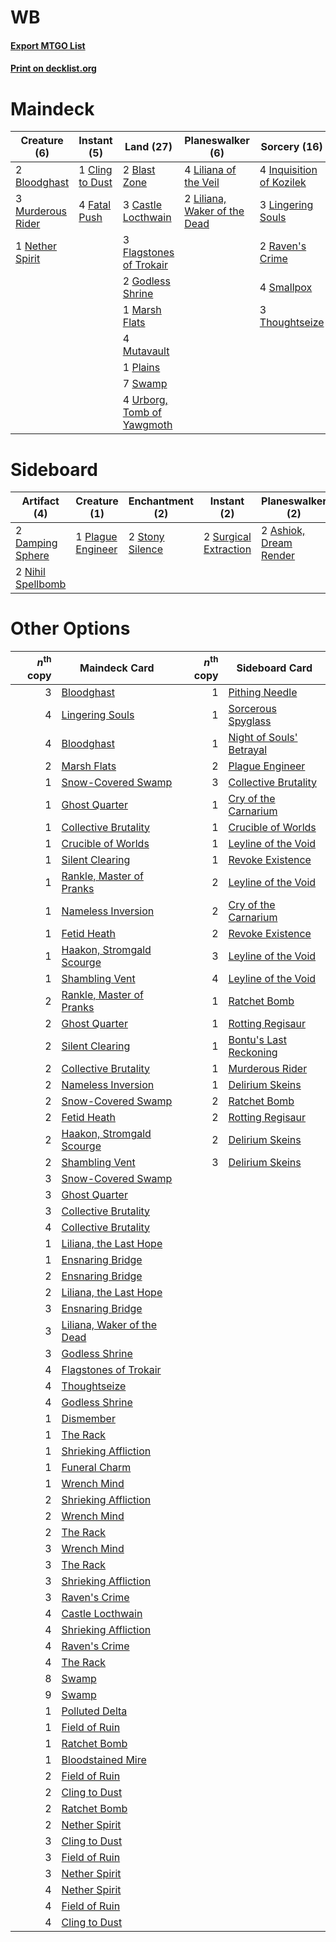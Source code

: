 # WB

#### [Export MTGO List](../collection/WB/WB.txt)
#### [Print on decklist.org](http://decklist.org/?deckmain=2%09Blast%20Zone%0A2%09Bloodghast%0A3%09Castle%20Locthwain%0A1%09Cling%20to%20Dust%0A4%09Fatal%20Push%0A3%09Flagstones%20of%20Trokair%0A2%09Godless%20Shrine%0A4%09Inquisition%20of%20Kozilek%0A4%09Liliana%20of%20the%20Veil%0A2%09Liliana,%20Waker%20of%20the%20Dead%0A3%09Lingering%20Souls%0A1%09Marsh%20Flats%0A3%09Murderous%20Rider%0A4%09Mutavault%0A1%09Nether%20Spirit%0A1%09Plains%0A2%09Raven's%20Crime%0A4%09Smallpox%0A7%09Swamp%0A3%09Thoughtseize%0A4%09Urborg,%20Tomb%20of%20Yawgmoth&deckside=2%09Ashiok,%20Dream%20Render%0A2%09Collective%20Brutality%0A2%09Damnation%0A2%09Damping%20Sphere%0A2%09Nihil%20Spellbomb%0A1%09Plague%20Engineer%0A2%09Stony%20Silence%0A2%09Surgical%20Extraction)
# Maindeck

|                                        Creature (6)                                        |                                       Instant (5)                                        |                                              Land (27)                                              |                                           Planeswalker (6)                                            |                                           Sorcery (16)                                            |
|--------------------------------------------------------------------------------------------|------------------------------------------------------------------------------------------|-----------------------------------------------------------------------------------------------------|-------------------------------------------------------------------------------------------------------|---------------------------------------------------------------------------------------------------|
|2 [Bloodghast](http://gatherer.wizards.com/Pages/Card/Details.aspx?multiverseid=438648)     |1 [Cling to Dust](http://gatherer.wizards.com/Pages/Card/Details.aspx?multiverseid=476338)|2 [Blast Zone](http://gatherer.wizards.com/Pages/Card/Details.aspx?multiverseid=461171)              |4 [Liliana of the Veil](http://gatherer.wizards.com/Pages/Card/Details.aspx?multiverseid=235597)       |4 [Inquisition of Kozilek](http://gatherer.wizards.com/Pages/Card/Details.aspx?multiverseid=416897)|
|3 [Murderous Rider](http://gatherer.wizards.com/Pages/Card/Details.aspx?multiverseid=473059)|4 [Fatal Push](http://gatherer.wizards.com/Pages/Card/Details.aspx?multiverseid=423724)   |3 [Castle Locthwain](http://gatherer.wizards.com/Pages/Card/Details.aspx?multiverseid=473203)        |2 [Liliana, Waker of the Dead](http://gatherer.wizards.com/Pages/Card/Details.aspx?multiverseid=485431)|3 [Lingering Souls](http://gatherer.wizards.com/Pages/Card/Details.aspx?multiverseid=368485)       |
|1 [Nether Spirit](http://gatherer.wizards.com/Pages/Card/Details.aspx?multiverseid=464047)  |                                                                                          |3 [Flagstones of Trokair](http://gatherer.wizards.com/Pages/Card/Details.aspx?multiverseid=116733)   |                                                                                                       |2 [Raven's Crime](http://gatherer.wizards.com/Pages/Card/Details.aspx?multiverseid=153487)         |
|                                                                                            |                                                                                          |2 [Godless Shrine](http://gatherer.wizards.com/Pages/Card/Details.aspx?multiverseid=405099)          |                                                                                                       |4 [Smallpox](http://gatherer.wizards.com/Pages/Card/Details.aspx?multiverseid=382367)              |
|                                                                                            |                                                                                          |1 [Marsh Flats](http://gatherer.wizards.com/Pages/Card/Details.aspx?multiverseid=405101)             |                                                                                                       |3 [Thoughtseize](http://gatherer.wizards.com/Pages/Card/Details.aspx?multiverseid=438676)          |
|                                                                                            |                                                                                          |4 [Mutavault](http://gatherer.wizards.com/Pages/Card/Details.aspx?multiverseid=370733)               |                                                                                                       |                                                                                                   |
|                                                                                            |                                                                                          |1 [Plains](http://gatherer.wizards.com/Pages/Card/Details.aspx?multiverseid=439856)                  |                                                                                                       |                                                                                                   |
|                                                                                            |                                                                                          |7 [Swamp](http://gatherer.wizards.com/Pages/Card/Details.aspx?multiverseid=439858)                   |                                                                                                       |                                                                                                   |
|                                                                                            |                                                                                          |4 [Urborg, Tomb of Yawgmoth](http://gatherer.wizards.com/Pages/Card/Details.aspx?multiverseid=383425)|                                                                                                       |                                                                                                   |


# Sideboard

|                                        Artifact (4)                                        |                                        Creature (1)                                        |                                     Enchantment (2)                                      |                                          Instant (2)                                           |                                        Planeswalker (2)                                         |                                           Sorcery (4)                                           |
|--------------------------------------------------------------------------------------------|--------------------------------------------------------------------------------------------|------------------------------------------------------------------------------------------|------------------------------------------------------------------------------------------------|-------------------------------------------------------------------------------------------------|-------------------------------------------------------------------------------------------------|
|2 [Damping Sphere](http://gatherer.wizards.com/Pages/Card/Details.aspx?multiverseid=443101) |1 [Plague Engineer](http://gatherer.wizards.com/Pages/Card/Details.aspx?multiverseid=464049)|2 [Stony Silence](http://gatherer.wizards.com/Pages/Card/Details.aspx?multiverseid=247425)|2 [Surgical Extraction](http://gatherer.wizards.com/Pages/Card/Details.aspx?multiverseid=397706)|2 [Ashiok, Dream Render](http://gatherer.wizards.com/Pages/Card/Details.aspx?multiverseid=461155)|2 [Collective Brutality](http://gatherer.wizards.com/Pages/Card/Details.aspx?multiverseid=414380)|
|2 [Nihil Spellbomb](http://gatherer.wizards.com/Pages/Card/Details.aspx?multiverseid=442215)|                                                                                            |                                                                                          |                                                                                                |                                                                                                 |2 [Damnation](http://gatherer.wizards.com/Pages/Card/Details.aspx?multiverseid=425888)           |


# Other Options

|*n*<sup>th</sup> copy|                                            Maindeck Card                                            |*n*<sup>th</sup> copy|                                          Sideboard Card                                          |
|--------------------:|-----------------------------------------------------------------------------------------------------|--------------------:|--------------------------------------------------------------------------------------------------|
|                    3|[Bloodghast](http://gatherer.wizards.com/Pages/Card/Details.aspx?multiverseid=438648)                |                    1|[Pithing Needle](http://gatherer.wizards.com/Pages/Card/Details.aspx?multiverseid=129526)         |
|                    4|[Lingering Souls](http://gatherer.wizards.com/Pages/Card/Details.aspx?multiverseid=368485)           |                    1|[Sorcerous Spyglass](http://gatherer.wizards.com/Pages/Card/Details.aspx?multiverseid=435407)     |
|                    4|[Bloodghast](http://gatherer.wizards.com/Pages/Card/Details.aspx?multiverseid=438648)                |                    1|[Night of Souls' Betrayal](http://gatherer.wizards.com/Pages/Card/Details.aspx?multiverseid=78991)|
|                    2|[Marsh Flats](http://gatherer.wizards.com/Pages/Card/Details.aspx?multiverseid=405101)               |                    2|[Plague Engineer](http://gatherer.wizards.com/Pages/Card/Details.aspx?multiverseid=464049)        |
|                    1|[Snow-Covered Swamp](http://gatherer.wizards.com/Pages/Card/Details.aspx?multiverseid=121256)        |                    3|[Collective Brutality](http://gatherer.wizards.com/Pages/Card/Details.aspx?multiverseid=414380)   |
|                    1|[Ghost Quarter](http://gatherer.wizards.com/Pages/Card/Details.aspx?multiverseid=389534)             |                    1|[Cry of the Carnarium](http://gatherer.wizards.com/Pages/Card/Details.aspx?multiverseid=457214)   |
|                    1|[Collective Brutality](http://gatherer.wizards.com/Pages/Card/Details.aspx?multiverseid=414380)      |                    1|[Crucible of Worlds](http://gatherer.wizards.com/Pages/Card/Details.aspx?multiverseid=129480)     |
|                    1|[Crucible of Worlds](http://gatherer.wizards.com/Pages/Card/Details.aspx?multiverseid=129480)        |                    1|[Leyline of the Void](http://gatherer.wizards.com/Pages/Card/Details.aspx?multiverseid=107682)    |
|                    1|[Silent Clearing](http://gatherer.wizards.com/Pages/Card/Details.aspx?multiverseid=464195)           |                    1|[Revoke Existence](http://gatherer.wizards.com/Pages/Card/Details.aspx?multiverseid=378397)       |
|                    1|[Rankle, Master of Pranks](http://gatherer.wizards.com/Pages/Card/Details.aspx?multiverseid=473063)  |                    2|[Leyline of the Void](http://gatherer.wizards.com/Pages/Card/Details.aspx?multiverseid=107682)    |
|                    1|[Nameless Inversion](http://gatherer.wizards.com/Pages/Card/Details.aspx?multiverseid=143388)        |                    2|[Cry of the Carnarium](http://gatherer.wizards.com/Pages/Card/Details.aspx?multiverseid=457214)   |
|                    1|[Fetid Heath](http://gatherer.wizards.com/Pages/Card/Details.aspx?multiverseid=442227)               |                    2|[Revoke Existence](http://gatherer.wizards.com/Pages/Card/Details.aspx?multiverseid=378397)       |
|                    1|[Haakon, Stromgald Scourge](http://gatherer.wizards.com/Pages/Card/Details.aspx?multiverseid=122045) |                    3|[Leyline of the Void](http://gatherer.wizards.com/Pages/Card/Details.aspx?multiverseid=107682)    |
|                    1|[Shambling Vent](http://gatherer.wizards.com/Pages/Card/Details.aspx?multiverseid=402031)            |                    4|[Leyline of the Void](http://gatherer.wizards.com/Pages/Card/Details.aspx?multiverseid=107682)    |
|                    2|[Rankle, Master of Pranks](http://gatherer.wizards.com/Pages/Card/Details.aspx?multiverseid=473063)  |                    1|[Ratchet Bomb](http://gatherer.wizards.com/Pages/Card/Details.aspx?multiverseid=370623)           |
|                    2|[Ghost Quarter](http://gatherer.wizards.com/Pages/Card/Details.aspx?multiverseid=389534)             |                    1|[Rotting Regisaur](http://gatherer.wizards.com/Pages/Card/Details.aspx?multiverseid=466865)       |
|                    2|[Silent Clearing](http://gatherer.wizards.com/Pages/Card/Details.aspx?multiverseid=464195)           |                    1|[Bontu's Last Reckoning](http://gatherer.wizards.com/Pages/Card/Details.aspx?multiverseid=430749) |
|                    2|[Collective Brutality](http://gatherer.wizards.com/Pages/Card/Details.aspx?multiverseid=414380)      |                    1|[Murderous Rider](http://gatherer.wizards.com/Pages/Card/Details.aspx?multiverseid=473059)        |
|                    2|[Nameless Inversion](http://gatherer.wizards.com/Pages/Card/Details.aspx?multiverseid=143388)        |                    1|[Delirium Skeins](http://gatherer.wizards.com/Pages/Card/Details.aspx?multiverseid=107435)        |
|                    2|[Snow-Covered Swamp](http://gatherer.wizards.com/Pages/Card/Details.aspx?multiverseid=121256)        |                    2|[Ratchet Bomb](http://gatherer.wizards.com/Pages/Card/Details.aspx?multiverseid=370623)           |
|                    2|[Fetid Heath](http://gatherer.wizards.com/Pages/Card/Details.aspx?multiverseid=442227)               |                    2|[Rotting Regisaur](http://gatherer.wizards.com/Pages/Card/Details.aspx?multiverseid=466865)       |
|                    2|[Haakon, Stromgald Scourge](http://gatherer.wizards.com/Pages/Card/Details.aspx?multiverseid=122045) |                    2|[Delirium Skeins](http://gatherer.wizards.com/Pages/Card/Details.aspx?multiverseid=107435)        |
|                    2|[Shambling Vent](http://gatherer.wizards.com/Pages/Card/Details.aspx?multiverseid=402031)            |                    3|[Delirium Skeins](http://gatherer.wizards.com/Pages/Card/Details.aspx?multiverseid=107435)        |
|                    3|[Snow-Covered Swamp](http://gatherer.wizards.com/Pages/Card/Details.aspx?multiverseid=121256)        |                     |                                                                                                  |
|                    3|[Ghost Quarter](http://gatherer.wizards.com/Pages/Card/Details.aspx?multiverseid=389534)             |                     |                                                                                                  |
|                    3|[Collective Brutality](http://gatherer.wizards.com/Pages/Card/Details.aspx?multiverseid=414380)      |                     |                                                                                                  |
|                    4|[Collective Brutality](http://gatherer.wizards.com/Pages/Card/Details.aspx?multiverseid=414380)      |                     |                                                                                                  |
|                    1|[Liliana, the Last Hope](http://gatherer.wizards.com/Pages/Card/Details.aspx?multiverseid=414388)    |                     |                                                                                                  |
|                    1|[Ensnaring Bridge](http://gatherer.wizards.com/Pages/Card/Details.aspx?multiverseid=15866)           |                     |                                                                                                  |
|                    2|[Ensnaring Bridge](http://gatherer.wizards.com/Pages/Card/Details.aspx?multiverseid=15866)           |                     |                                                                                                  |
|                    2|[Liliana, the Last Hope](http://gatherer.wizards.com/Pages/Card/Details.aspx?multiverseid=414388)    |                     |                                                                                                  |
|                    3|[Ensnaring Bridge](http://gatherer.wizards.com/Pages/Card/Details.aspx?multiverseid=15866)           |                     |                                                                                                  |
|                    3|[Liliana, Waker of the Dead](http://gatherer.wizards.com/Pages/Card/Details.aspx?multiverseid=485431)|                     |                                                                                                  |
|                    3|[Godless Shrine](http://gatherer.wizards.com/Pages/Card/Details.aspx?multiverseid=405099)            |                     |                                                                                                  |
|                    4|[Flagstones of Trokair](http://gatherer.wizards.com/Pages/Card/Details.aspx?multiverseid=116733)     |                     |                                                                                                  |
|                    4|[Thoughtseize](http://gatherer.wizards.com/Pages/Card/Details.aspx?multiverseid=438676)              |                     |                                                                                                  |
|                    4|[Godless Shrine](http://gatherer.wizards.com/Pages/Card/Details.aspx?multiverseid=405099)            |                     |                                                                                                  |
|                    1|[Dismember](http://gatherer.wizards.com/Pages/Card/Details.aspx?multiverseid=382182)                 |                     |                                                                                                  |
|                    1|[The Rack](http://gatherer.wizards.com/Pages/Card/Details.aspx?multiverseid=1139)                    |                     |                                                                                                  |
|                    1|[Shrieking Affliction](http://gatherer.wizards.com/Pages/Card/Details.aspx?multiverseid=265409)      |                     |                                                                                                  |
|                    1|[Funeral Charm](http://gatherer.wizards.com/Pages/Card/Details.aspx?multiverseid=108895)             |                     |                                                                                                  |
|                    1|[Wrench Mind](http://gatherer.wizards.com/Pages/Card/Details.aspx?multiverseid=438681)               |                     |                                                                                                  |
|                    2|[Shrieking Affliction](http://gatherer.wizards.com/Pages/Card/Details.aspx?multiverseid=265409)      |                     |                                                                                                  |
|                    2|[Wrench Mind](http://gatherer.wizards.com/Pages/Card/Details.aspx?multiverseid=438681)               |                     |                                                                                                  |
|                    2|[The Rack](http://gatherer.wizards.com/Pages/Card/Details.aspx?multiverseid=1139)                    |                     |                                                                                                  |
|                    3|[Wrench Mind](http://gatherer.wizards.com/Pages/Card/Details.aspx?multiverseid=438681)               |                     |                                                                                                  |
|                    3|[The Rack](http://gatherer.wizards.com/Pages/Card/Details.aspx?multiverseid=1139)                    |                     |                                                                                                  |
|                    3|[Shrieking Affliction](http://gatherer.wizards.com/Pages/Card/Details.aspx?multiverseid=265409)      |                     |                                                                                                  |
|                    3|[Raven's Crime](http://gatherer.wizards.com/Pages/Card/Details.aspx?multiverseid=153487)             |                     |                                                                                                  |
|                    4|[Castle Locthwain](http://gatherer.wizards.com/Pages/Card/Details.aspx?multiverseid=473203)          |                     |                                                                                                  |
|                    4|[Shrieking Affliction](http://gatherer.wizards.com/Pages/Card/Details.aspx?multiverseid=265409)      |                     |                                                                                                  |
|                    4|[Raven's Crime](http://gatherer.wizards.com/Pages/Card/Details.aspx?multiverseid=153487)             |                     |                                                                                                  |
|                    4|[The Rack](http://gatherer.wizards.com/Pages/Card/Details.aspx?multiverseid=1139)                    |                     |                                                                                                  |
|                    8|[Swamp](http://gatherer.wizards.com/Pages/Card/Details.aspx?multiverseid=439858)                     |                     |                                                                                                  |
|                    9|[Swamp](http://gatherer.wizards.com/Pages/Card/Details.aspx?multiverseid=439858)                     |                     |                                                                                                  |
|                    1|[Polluted Delta](http://gatherer.wizards.com/Pages/Card/Details.aspx?multiverseid=405104)            |                     |                                                                                                  |
|                    1|[Field of Ruin](http://gatherer.wizards.com/Pages/Card/Details.aspx?multiverseid=435415)             |                     |                                                                                                  |
|                    1|[Ratchet Bomb](http://gatherer.wizards.com/Pages/Card/Details.aspx?multiverseid=370623)              |                     |                                                                                                  |
|                    1|[Bloodstained Mire](http://gatherer.wizards.com/Pages/Card/Details.aspx?multiverseid=405094)         |                     |                                                                                                  |
|                    2|[Field of Ruin](http://gatherer.wizards.com/Pages/Card/Details.aspx?multiverseid=435415)             |                     |                                                                                                  |
|                    2|[Cling to Dust](http://gatherer.wizards.com/Pages/Card/Details.aspx?multiverseid=476338)             |                     |                                                                                                  |
|                    2|[Ratchet Bomb](http://gatherer.wizards.com/Pages/Card/Details.aspx?multiverseid=370623)              |                     |                                                                                                  |
|                    2|[Nether Spirit](http://gatherer.wizards.com/Pages/Card/Details.aspx?multiverseid=464047)             |                     |                                                                                                  |
|                    3|[Cling to Dust](http://gatherer.wizards.com/Pages/Card/Details.aspx?multiverseid=476338)             |                     |                                                                                                  |
|                    3|[Field of Ruin](http://gatherer.wizards.com/Pages/Card/Details.aspx?multiverseid=435415)             |                     |                                                                                                  |
|                    3|[Nether Spirit](http://gatherer.wizards.com/Pages/Card/Details.aspx?multiverseid=464047)             |                     |                                                                                                  |
|                    4|[Nether Spirit](http://gatherer.wizards.com/Pages/Card/Details.aspx?multiverseid=464047)             |                     |                                                                                                  |
|                    4|[Field of Ruin](http://gatherer.wizards.com/Pages/Card/Details.aspx?multiverseid=435415)             |                     |                                                                                                  |
|                    4|[Cling to Dust](http://gatherer.wizards.com/Pages/Card/Details.aspx?multiverseid=476338)             |                     |                                                                                                  |

